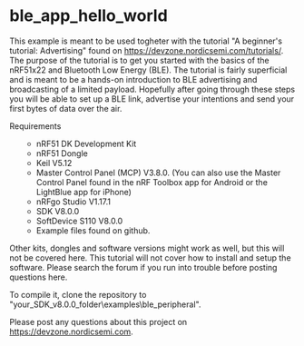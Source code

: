 # ble_app_hello_world
This example is meant to be used togheter with the tutorial "A beginner's tutorial: Advertising" found on https://devzone.nordicsemi.com/tutorials/. The purpose of the tutorial is to get you started with the basics of the nRF51x22 and Bluetooth Low Energy (BLE). The tutorial is fairly superficial and is meant to be a hands-on introduction to BLE advertising and broadcasting of a limited payload. Hopefully after going through these steps you will be able to set up a BLE link, advertise your intentions and send your first bytes of data over the air. 

Requirements

<ul><ul>
<li>nRF51 DK Development Kit
<li>nRF51 Dongle
<li>Keil V5.12
<li>Master Control Panel (MCP) V3.8.0. (You can also use the Master Control Panel found in the nRF Toolbox app for Android or the LightBlue app for iPhone)
<li>nRFgo Studio V1.17.1
<li>SDK V8.0.0
<li>SoftDevice S110 V8.0.0
<li>Example files found on github.
</ul></ul>

Other kits, dongles and software versions might work as well, but this will not be covered here. This tutorial will not cover how to install and setup the software. Please search the forum if you run into trouble before posting questions here. 

To compile it, clone the repository to "your_SDK_v8.0.0_folder\examples\ble_peripheral".

Please post any questions about this project on https://devzone.nordicsemi.com.
